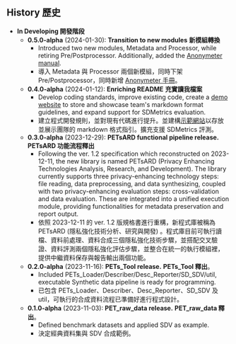 ## History 歷史

- **In Developing 開發階段**
  - **0.5.0-alpha** (2024-01-30): **Transition to new modules** **新模組轉換**
    - Introduced two new modules, Metadata and Processor, while retiring Pre/Postprocessor. Additionally, added the [Anonymeter manual](https://matheme-justyn.github.io/PETsARD-Gitbook/Evaluator-Anonymeter.html).
    - 導入 Metadata 與 Processor 兩個新模組，同時下架 Pre/Postprocessor，同時新增 [Anonymeter 手冊](https://matheme-justyn.github.io/PETsARD-Gitbook/Evaluator-Anonymeter.html)。
  - **0.4.0-alpha** (2024-01-12): **Enriching README** **充實讀我檔案**
    - Develop coding standards, improve existing code, create a [demo website](https://matheme-justyn.github.io/PETsARD-Gitbook/) to store and showcase team's markdown format guidelines, and expand support for SDMetrics evaluation.
    - 建立程式開發規則，並對現有代碼進行提升。並建構[示範網站](https://matheme-justyn.github.io/PETsARD-Gitbook/)以存放並展示團隊的 markdown 格式指引。擴充支援 SDMetrics 評測。
  - **0.3.0-alpha** (2023-12-29): **PETsARD functional pipeline release.** **PETsARD 功能流程釋出**
    - Following the ver. 1.2 specification which reconstructed on 2023-12-11, the new library is named PETsARD (Privacy Enhancing Technologies Analysis, Research, and Development). The library currently supports three privacy-enhancing technology steps: file reading, data preprocessing, and data synthesizing, coupled with two privacy-enhancing evaluation steps: cross-validation and data evaluation. These are integrated into a unified execution module, providing functionalities for metadata preservation and report output.
    - 依照 2023-12-11 的 ver. 1.2 版規格書進行重構，新程式庫被稱為 PETsARD (隱私強化技術分析、研究與開發) 。程式庫目前可執行讀檔、資料前處理、資料合成三個隱私強化技術步驟，並搭配交叉驗證、資料評測兩個隱私強化評估步驟，並整合在統一的執行模組裡，提供中繼資料保存與報告輸出兩個功能。
  - **0.2.0-alpha** (2023-11-16): **PETs_Tool release.** **PETs_Tool 釋出**。
    - Included PETs_Loader/Describer/Desc_Reporter/SD_SDV/util, executable Synthetic data pipeline is ready for programming.
    - 已包含 PETs_Loader、Describer、Desc_Reporter、SD_SDV 及 util，可執行的合成資料流程已準備好進行程式設計。
  - **0.1.0-alpha** (2023-11-03): **PET_raw_data release.** **PET_raw_data 釋出**。
    - Defined benchmark datasets and applied SDV as example.
    - 決定經典資料集與 SDV 合成範例。